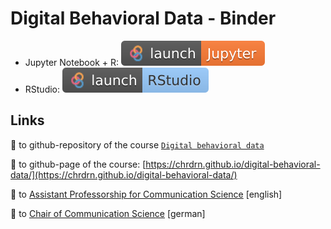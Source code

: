 # Digital Behavioral Data - Binder
- Jupyter Notebook + R: [![Binder](img/badge-binder_jupyter.svg)](https://mybinder.org/v2/gh/chrdrn/digital-behavior-data-binder/HEAD)
- RStudio: [![Binder](img/badge-binder-rstudio.svg)](https://mybinder.org/v2/gh/chrdrn/digital-behavior-data-binder/HEAD?urlpath=rstudio)


## Links
🔗 to github-repository of the course [`Digital behavioral data`](https://github.com/chrdrn/digital-behavioral-data)

🔗 to github-page of the course: [https://chrdrn.github.io/digital-behavioral-data/](https://chrdrn.github.io/digital-behavioral-data/)

🔗 to [Assistant Professorship for Communication Science](https://www.communicationscience.rw.fau.de/) [english]

🔗 to [Chair of Communication Science](https://www.kowi.rw.fau.de/) [german]



